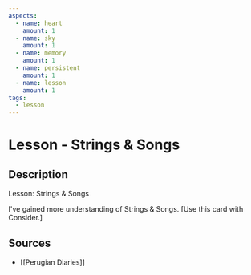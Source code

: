 ```yaml
---
aspects: 
  - name: heart
    amount: 1
  - name: sky
    amount: 1
  - name: memory
    amount: 1
  - name: persistent
    amount: 1
  - name: lesson
    amount: 1
tags:
  - lesson
---
```


# Lesson - Strings & Songs

## Description
Lesson: Strings & Songs

I've gained more understanding of Strings & Songs. [Use this card with Consider.]
## Sources
- [[Perugian Diaries]]